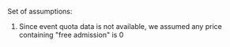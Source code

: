 Set of assumptions:
1. Since event quota data is not available, we assumed any price containing "free admission" is 0